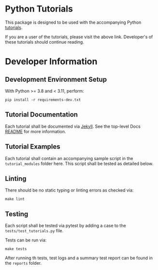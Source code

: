 # Python Tutorials

This package is designed to be used with the accompanying Python [tutorials](https://gopro.github.io/OpenGoPro/tutorials/).

If you are a user of the tutorials, please visit the above link. Developer's of these tutorials should continue reading.

# Developer Information

## Development Environment Setup

With Python >= 3.8 and < 3.11, perform:

```
pip install -r requirements-dev.txt
```

## Tutorial Documentation

Each tutorial shall be documented via [Jekyll](../../../docs/tutorials/_python-tutorials). See the top-level
Docs [README](../../../docs/README.md) for more information.

## Tutorial Examples

Each tutorial shall contain an accompanying sample script in the `tutorial_modules` folder here. This script
shall be tested as detailed below.

## Linting

There should be no static typing or linting errors as checked via:

```
make lint
```

## Testing

Each script shall be tested via pytest by adding a case to the `tests/test_tutorials.py` file.

Tests can be run via:

```
make tests
```

After running th tests, test logs and a summary test report can be found in the `reports` folder.